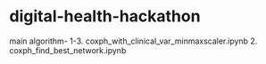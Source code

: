 # digital-health-hackathon
main algorithm- 1-3. coxph_with_clinical_var_minmaxscaler.ipynb
                2. coxph_find_best_network.ipynb

